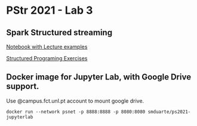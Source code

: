 # PStr 2021 - Lab 3
## Spark Structured streaming

[Notebook with Lecture examples](https://nbviewer.jupyter.org/github/smduarte/ps2021/blob/master/lab3/ProStr2021_Lecture3.ipynb)

[Structured Programing Exercises](https://nbviewer.jupyter.org/github/smduarte/ps2021/blob/master/lab3/ProStr2021_Lab3.ipynb)


## Docker image for Jupyter Lab, with Google Drive support.

Use @campus.fct.unl.pt account to mount google drive.

`docker run --network psnet -p 8888:8888 -p 8080:8080 smduarte/ps2021-jupyterlab`
